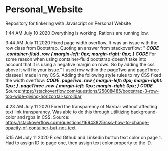# Personal_Website
Repository for tinkering with Javascript on Personal Website

1:44 AM July 10 2020
Everything is working. Rations are running low.

3:44 AM July 11 2020
Fixed page width overflow. It was an issue with the row class from Bootstrap. Quoting an answer from stackoverflow: "
***CODE
.container-fluid .row {
    margin-left: 0px;
    margin-right: 0px;
}
CODE***
For some reason when using container-fluid bootstrap doesn't take into account that it is using a negative margin on rows. So by adding the css above it will fix your issue."
I used row within the pageTwo and pageThree classes I made in my CSS. Adding the following style rules to my CSS fixed the width overflow:
***CODE
.pageTwo .row {
    margin-left: 0px;
    margin-right: 0px;
}
.pageThree .row {
    margin-left: 0px;
    margin-right: 0px;
}
CODE***
Source:https://stackoverflow.com/questions/25808485/bootstrap-3-row-too-wide-giving-horizontal-scrollbar


4:23 AM July 11 2020
Fixed the transparency of Navbar without affecting text link transparancy. Was able to do this through utilitizing background-color and rgba in CSS.
Source: https://stackoverflow.com/questions/16943825/css-how-to-change-opacity-of-container-but-not-text

5:15 AM July 11 2020
Fixed Github and Linkedin button text color on page 1. Had to assign ID to page one, then assign text color property to the ID.
